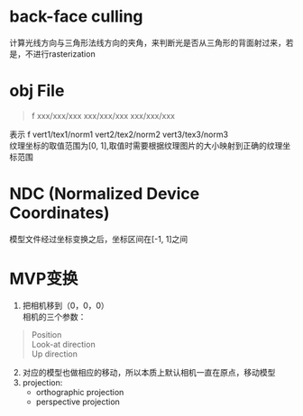# back-face culling

计算光线方向与三角形法线方向的夹角，来判断光是否从三角形的背面射过来，若是，不进行rasterization

# obj File

> f xxx/xxx/xxx xxx/xxx/xxx xxx/xxx/xxx

表示 f vert1/tex1/norm1 vert2/tex2/norm2 vert3/tex3/norm3  
纹理坐标的取值范围为[0, 1],取值时需要根据纹理图片的大小映射到正确的纹理坐标范围

# NDC (Normalized Device Coordinates)

模型文件经过坐标变换之后，坐标区间在[-1, 1]之间

# MVP变换

1. 把相机移到（0，0，0）  
相机的三个参数：  
> Position  
Look-at direction  
Up direction
2. 对应的模型也做相应的移动，所以本质上默认相机一直在原点，移动模型
3. projection:  
    - orthographic projection
    - perspective projection

